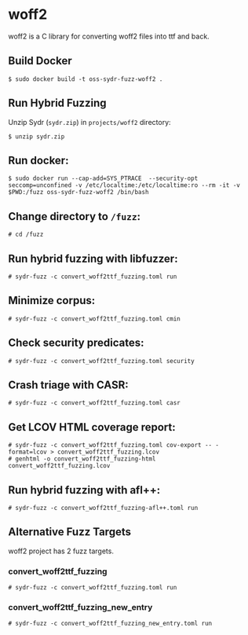 # woff2

woff2 is a C library for converting woff2 files into ttf and back.

## Build Docker

    $ sudo docker build -t oss-sydr-fuzz-woff2 .

## Run Hybrid Fuzzing

Unzip Sydr (`sydr.zip`) in `projects/woff2` directory:

    $ unzip sydr.zip

## Run docker:

    $ sudo docker run --cap-add=SYS_PTRACE  --security-opt seccomp=unconfined -v /etc/localtime:/etc/localtime:ro --rm -it -v $PWD:/fuzz oss-sydr-fuzz-woff2 /bin/bash

## Change directory to `/fuzz`:

    # cd /fuzz

## Run hybrid fuzzing with libfuzzer:

    # sydr-fuzz -c convert_woff2ttf_fuzzing.toml run

## Minimize corpus:

    # sydr-fuzz -c convert_woff2ttf_fuzzing.toml cmin

## Check security predicates:

    # sydr-fuzz -c convert_woff2ttf_fuzzing.toml security

## Crash triage with CASR:

    # sydr-fuzz -c convert_woff2ttf_fuzzing.toml casr

## Get LCOV HTML coverage report:

    # sydr-fuzz -c convert_woff2ttf_fuzzing.toml cov-export -- -format=lcov > convert_woff2ttf_fuzzing.lcov
    # genhtml -o convert_woff2ttf_fuzzing-html convert_woff2ttf_fuzzing.lcov

## Run hybrid fuzzing with afl++:

    # sydr-fuzz -c convert_woff2ttf_fuzzing-afl++.toml run

## Alternative Fuzz Targets

woff2 project has 2 fuzz targets.

### convert_woff2ttf_fuzzing

    # sydr-fuzz -c convert_woff2ttf_fuzzing.toml run

### convert_woff2ttf_fuzzing_new_entry

    # sydr-fuzz -c convert_woff2ttf_fuzzing_new_entry.toml run

